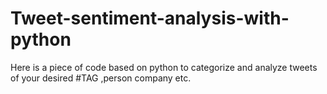 # Tweet-sentiment-analysis-with-python
Here is a piece of code based on python to categorize and analyze tweets of your desired #TAG ,person company etc. 
